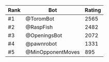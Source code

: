 Rank|Bot|Rating
---|---|---
#1|@ToromBot|2565
#2|@RaspFish|2482
#3|@OpeningsBot|2072
#4|@pawnrobot|1331
#5|@MinOpponentMoves|895
